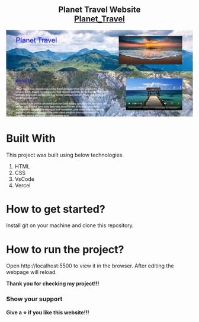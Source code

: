 <h2 align="center">
  Planet Travel Website <br/>
  <a href="https://planet-travel.vercel.app/" target="">Planet_Travel</a>
</h2>

<div align="center">
  
 <img alt="Demo" src="./images/content/Planet Travel.PNG" />

</div>

# Built With

This project was built using below technologies.

1. HTML
2. CSS
3. VsCode
4. Vercel

# How to get started?

Install git on your machine and clone this repository.

# How to run the project?

Open http://localhost:5500 to view it in the browser. After editing the webpage will reload.


**Thank you for checking my project!!!**

### Show your support

**Give a ⭐ if you like this website!!!**

